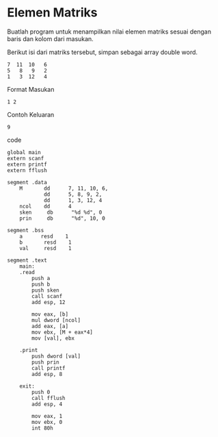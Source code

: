 <h1>Elemen Matriks</h1>

Buatlah program untuk menampilkan nilai elemen matriks sesuai dengan baris dan kolom dari masukan.

Berikut isi dari matriks tersebut, simpan sebagai array double word.
```
7  11  10   6
5   8   9   2
1   3  12   4
```

Format Masukan
```
1 2
```
Contoh Keluaran
```
9
```

code
```
global main 
extern scanf
extern printf
extern fflush
 
segment .data
    M       dd      7, 11, 10, 6,
            dd      5, 8, 9, 2,
            dd      1, 3, 12, 4
    ncol    dd      4
    sken     db      "%d %d", 0
    prin     db      "%d", 10, 0
 
segment .bss
    a      resd    1
    b       resd    1
    val     resd    1
 
segment .text
    main:
    .read
        push a
        push b
        push sken
        call scanf
        add esp, 12
 
        mov eax, [b]
        mul dword [ncol]
        add eax, [a]
        mov ebx, [M + eax*4]
        mov [val], ebx
 
    .print
        push dword [val]
        push prin
        call printf
        add esp, 8
     
    exit:
        push 0
        call fflush
        add esp, 4
 
        mov eax, 1
        mov ebx, 0
        int 80h
```
